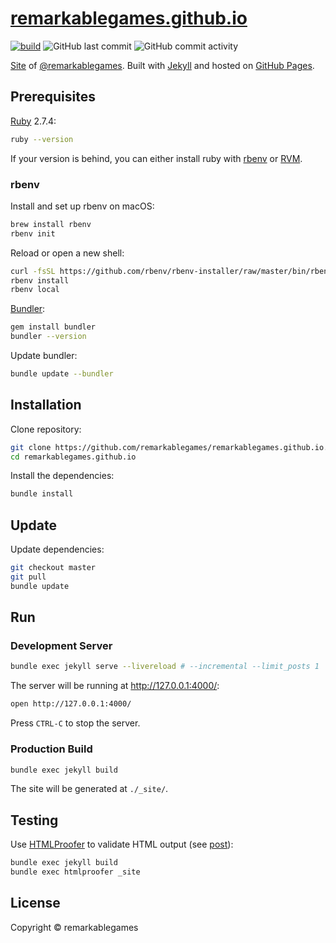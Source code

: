# [remarkablegames.github.io](https://b.remarkabl.org/games)

[![build](https://github.com/remarkablegames/remarkablegames.github.io/actions/workflows/build.yml/badge.svg)](https://github.com/remarkablegames/remarkablegames.github.io/actions/workflows/build.yml)
![GitHub last commit](https://badgen.net/github/last-commit/remarkablegames/remarkablegames.github.io)
![GitHub commit activity](https://img.shields.io/github/commit-activity/y/remarkablegames/remarkablegames.github.io)

[Site](https://b.remarkabl.org/games) of [@remarkablegames](https://github.com/remarkablegames). Built with [Jekyll](https://jekyllrb.com) and hosted on [GitHub Pages](https://pages.github.com).

## Prerequisites

[Ruby](https://www.ruby-lang.org/en/downloads/) 2.7.4:

```sh
ruby --version
```

If your version is behind, you can either install ruby with [rbenv](https://github.com/rbenv/rbenv) or [RVM](https://rvm.io/).

### rbenv

Install and set up rbenv on macOS:

```sh
brew install rbenv
rbenv init
```

Reload or open a new shell:

```sh
curl -fsSL https://github.com/rbenv/rbenv-installer/raw/master/bin/rbenv-doctor | bash
rbenv install
rbenv local
```

[Bundler](https://bundler.io/):

```sh
gem install bundler
bundler --version
```

Update bundler:

```sh
bundle update --bundler
```

## Installation

Clone repository:

```sh
git clone https://github.com/remarkablegames/remarkablegames.github.io.git
cd remarkablegames.github.io
```

Install the dependencies:

```sh
bundle install
```

## Update

Update dependencies:

```sh
git checkout master
git pull
bundle update
```

## Run

### Development Server

```sh
bundle exec jekyll serve --livereload # --incremental --limit_posts 1
```

The server will be running at http://127.0.0.1:4000/:

```sh
open http://127.0.0.1:4000/
```

Press `CTRL-C` to stop the server.

### Production Build

```sh
bundle exec jekyll build
```

The site will be generated at `./_site/`.

## Testing

Use [HTMLProofer](https://github.com/gjtorikian/html-proofer) to validate HTML output (see [post](https://remarkablemark.org/blog/2017/01/31/travis-github-pages/)):

```sh
bundle exec jekyll build
bundle exec htmlproofer _site
```

## License

Copyright © remarkablegames
